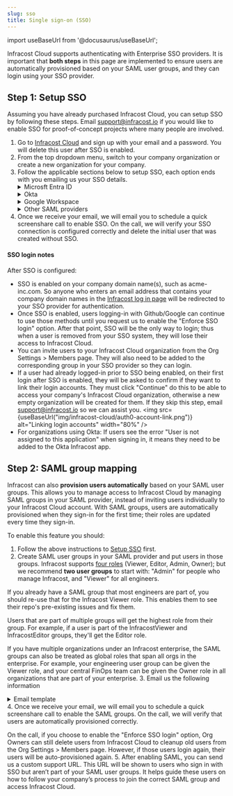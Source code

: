 ```yaml
---
slug: sso
title: Single sign-on (SSO)
---
```


import useBaseUrl from '@docusaurus/useBaseUrl';

Infracost Cloud supports authenticating with Enterprise SSO providers. It is important that **both steps** in this page are implemented to ensure users are automatically provisioned based on your SAML user groups, and they can login using your SSO provider.

## Step 1: Setup SSO

Assuming you have already purchased Infracost Cloud, you can setup SSO by following these steps. Email [support@infracost.io](mailto:support@infracost.io) if you would like to enable SSO for proof-of-concept projects where many people are involved.
1. Go to [Infracost Cloud](https://dashboard.infracost.io) and sign up with your email and a password. You will delete this user after SSO is enabled.
2. From the top dropdown menu, switch to your company organization or create a new organization for your company.
3. Follow the applicable sections below to setup SSO, each option ends with you emailing us your SSO details.
    <details>
      <summary>Microsft Entra ID</summary>
      <ol style={{'list-style-type': 'decimal'}}>
        <li>In the <a href="https://dashboard.infracost.io" target="_blank" rel="noopener noreferrer">Infracost Cloud
            dashboard</a> go to <code>Org Settings</code> and copy your <code>Org ID</code>. You will need to
          provide this to Infracost in a future step.</li>
        <li>Login to the <a href="https://portal.azure.com" target="_blank" rel="noopener noreferrer">Azure portal</a>
        </li>
        <li>Go to <code>Microsoft Entra ID &gt; Enterprise applications</code></li>
        <li>Click <code>New application</code></li>
        <li>Click <code>Create your own application</code></li>
        <li>For the name enter <code>Infracost Cloud</code></li>
        <li>Make sure 'Integrate any other application you don't find in the gallery (Non-gallery)' is selected.</li>
        <li>On the left select <code>Single sign-on</code> and select <code>SAML</code></li>
        <li>Click <code>Edit</code> in the Basic SAML Configuration section.</li>
        <li>Click <code>Add identifier</code> and enter <code>urn:auth0:infracost:&lt;YOUR INFRACOST ORG ID&gt;</code></li>
        <li>Click <code>Add reply URL</code> and enter <code>https://login.infracost.io/login/callback?connection=&lt;YOUR INFRACOST ORG ID&gt;</code></li>
        <li>Click <code>Save</code></li>
        <li>Download 'Certificate (Base64)'. You will need to provide this to Infracost.</li>
        <li>Copy the 'Login URL'. You will need to provide this to Infracost in the next step.</li>
        <li>Email us the following information with the certificate attached:
          <pre>
            To: support@infracost.io<br/>
            Subject: Enable SSO<br/>
            Body:<br/><br/>
            Please enable SSO for our organization.<br/><br/>
            - Company name or Infracost Org ID: xxx<br/>
            - SSO provider: Microsoft Entra ID<br/>
            - Login URL: xxx<br/>
            - Tenant domains, either the email domain (example.com) or Microsoft tenant domain (example.onmicrosoft.com): xxx<br/>
            - The certificate is attached.<br/><br/>
            Thanks!
          </pre>
        </li>
      </ol>
    </details>
    <details>
      <summary>Okta</summary>
      <ol style={{'list-style-type': 'decimal'}}>
        <li>In the <a href="https://dashboard.infracost.io" target="_blank" rel="noopener noreferrer">Infracost Cloud
            dashboard</a> go to <code>Org Settings</code> and copy your <code>Org ID</code>. You will need to
          provide this to Infracost in a future step.</li>
        <li>Login to the Okta Admin dashboard</li>
        <li>Go to <code>Applications &gt; Applications</code></li>
        <li>Click <code>Create App Integration</code></li>
        <li>Select <code>SAML 2.0</code> and click Next.</li>
        <li>For the App name enter <code>Infracost Cloud</code> and click Next.</li>
        <li>For Single sign on URL enter
          <code>https://login.infracost.io/login/callback?connection=&lt;YOUR INFRACOST ORG ID&gt;</code>
        </li>
        <li>For the Audience URL (SP Entity ID) enter <code>urn:auth0:infracost:&lt;YOUR INFRACOST ORG ID&gt;</code><img
            loading="lazy" src="/docs/img/sso/okta-saml-settings.png" alt="Okta Attribute Statements form"
            class="img_ev3q" /></li>
        <li>Add the following for the Attribute Statements section and click Next.<img loading="lazy"
            src="/docs/img/sso/okta-attribute-statements.png" alt="Okta Attribute Statements form" class="img_ev3q" /></li>
        <li>Choose 'I'm an Okta customer adding an internal app' and click Finish</li>
        <li>In the Sign on tab, scroll down to the SAML Signing Certificates section. On the right-hand side click the
          button to View SAML setup instructions.</li>
        <li>Copy the Identity Provider Single Sign-On URL and download the certificate.</li>
        <li>Email us the following information with the certificate attached:
          <pre>
            To: support@infracost.io<br/>
            Subject: Enable SSO<br/>
            Body:<br/><br/>
            Please enable SSO for our organization.<br/><br/>
            - Company name or Infracost Org ID: xxx<br/>
            - SSO provider: Okta<br/>
            - Identity Provider Single Sign-On URL: xxx<br/>
            - SSO domains (comma separated list of domains to enable for this SSO connection): xxx<br/>
            - The public certificate is attached.<br/><br/>
            Thanks!
          </pre>
          </li>
        <li>In the Okta Admin dashboard assign any users to the Infracost Cloud app. You can also add an Infracost button or icon to your SSO portal as we support IdP-Initiated logins from Okta too, save the following image to use for that:</li>
        <img src={useBaseUrl("img/small-logo.png")} width="128px" />
      </ol>
    </details>
    <details>
      <summary>Google Workspace</summary>
      <ol style={{'list-style-type': 'decimal'}}>
        <li>In the <a href="https://dashboard.infracost.io" target="_blank" rel="noopener noreferrer">Infracost Cloud
            dashboard</a> go to <code>Org Settings</code> and copy your <code>Org ID</code>. You will need this when
          setting up the SAML app in Google Workspace.</li>
        <li>Login to <a href="https://admin.google.com" target="_blank" rel="noopener noreferrer">Google Workspace
            admin</a></li>
        <li>Go to <code>Apps &gt; Web and mobile apps</code></li>
        <li>Click <code>Add app &gt; Add custom SAML app</code></li>
        <li>For the App name enter <code>Infracost Cloud</code></li>
        <li>Copy the SSO URL and download the Certificate. You will need to supply these to Infracost in a future step.
          Click Continue.</li>
        <li>In the ACS URL enter:
          <code>https://login.infracost.io/login/callback?connection=&lt;YOUR INFRACOST ORG ID&gt;</code>
        </li>
        <li>In the Entity ID enter: <code>urn:auth0:infracost:&lt;YOUR INFRACOST ORG ID&gt;</code></li>
        <li>Tick <code>Signed response</code></li>
        <li>For Name ID format choose <code>UNSPECIFIED</code> and for Name ID choose
          <code>Basic Information &gt; Primary email</code>. The form should look like the following:<img loading="lazy"
            src="/docs/img/sso/google-workspace-service-provider.png" alt="Google Workspace Service Provider form"
            class="img_ev3q" />
        </li>
        <li>Click Continue</li>
        <li>Add the following Attributes and click Finish:<img loading="lazy"
            src="/docs/img/sso/google-workspace-attributes.png" alt="Google Workspace Service Provider form"
            class="img_ev3q" /></li>
        <li>Email us the following information with the certificate attached:
          <pre>
            To: support@infracost.io<br/>
            Subject: Enable SSO<br/>
            Body:<br/><br/>
            Please enable SSO for our organization.<br/><br/>
            - Company name or Infracost Org ID: xxx<br/>
            - SSO provider: Google Workspace<br/>
            - SSO URL: xxx<br/>
            - SSO domains (comma separated list of domains to enable for this SSO connection): xxx<br/>
            - The certificate is attached.<br/><br/>
            Thanks!
          </pre>
        </li>
      </ol>
    </details>
    <details>
      <summary>Other SAML providers</summary>
      <ol style={{'list-style-type': 'decimal'}}>
        <li>In the <a href="https://dashboard.infracost.io" target="_blank" rel="noopener noreferrer">Infracost Cloud
            dashboard</a> go to <code>Org Settings</code> and copy your <code>Org ID</code>. You will need to
          provide this in the next step.</li>
        <li>Email us the following information with the certificate attached:
          <pre>
            To: support@infracost.io<br/>
            Subject: Enable SSO<br/>
            Body:<br/><br/>
            Please enable SSO for our organization.<br/><br/>
            - Company name or Infracost Org ID: xxx<br/>
            - SSO service provider: xxx<br/>
            - SSO URL: xxx<br/>
            - SSO domains (comma separated list of domains to enable for this SSO connection): xxx<br/>
            - The SSO certificate is attached.<br/><br/>
            Thanks!
          </pre>
        </li>
      </ol>
    </details>
4. Once we receive your email, we will email you to schedule a quick screenshare call to enable SSO. On the call, we will verify your SSO connection is configured correctly and delete the initial user that was created without SSO.

#### SSO login notes

After SSO is configured:
- SSO is enabled on your company domain name(s), such as acme-inc.com. So anyone who enters an email address that contains your company domain names in the [Infracost log in page](https://dashboard.infracost.io) will be redirected to your SSO provider for authentication.
- Once SSO is enabled, users logging-in with Github/Google can continue to use those methods until you request us to enable the "Enforce SSO login" option. After that point, SSO will be the only way to login; thus when a user is removed from your SSO system, they will lose their access to Infracost Cloud.
- You can invite users to your Infracost Cloud organization from the Org Settings > Members page. They will also need to be added to the corresponding group in your SSO provider so they can login.
- If a user had already logged-in prior to SSO being enabled, on their first login after SSO is enabled, they will be asked to confirm if they want to link their login accounts. They must click "Continue" do this to be able to access your company's Infracost Cloud organization, otherwise a new empty organization will be created for them. If they skip this step, email [support@infracost.io](mailto:support@infracost.io) so we can assist you.
    <img src={useBaseUrl("img/infracost-cloud/auth0-account-link.png")} alt="Linking login accounts" width="80%" />
- For organizations using Okta: If users see the error "User is not assigned to this application" when signing in, it means they need to be added to the Okta Infracost app.

## Step 2: SAML group mapping

Infracost can also **provision users automatically** based on your SAML user groups. This allows you to manage access to Infracost Cloud by managing SAML groups in your SAML provider, instead of inviting users individually to your Infracost Cloud account. With SAML groups, users are automatically provisioned when they sign-in for the first time; their roles are updated every time they sign-in.

To enable this feature you should:
1. Follow the above instructions to [Setup SSO](#setup-sso) first.
2. Create SAML user groups in your SAML provider and put users in those groups. Infracost supports [four roles](/docs/infracost_cloud/key_concepts/#team-management) (Viewer, Editor, Admin, Owner); but we recommend **two user groups** to start with: "Admin" for people who manage Infracost, and "Viewer" for all engineers.

  If you already have a SAML group that most engineers are part of, you should re-use that for the Infracost Viewer role. This enables them to see their repo's pre-existing issues and fix them.

  Users that are part of multiple groups will get the highest role from their group. For example, if a user is part of the InfracostViewer and InfracostEditor groups, they'll get the Editor role.

  If you have multiple organizations under an Infracost enterprise, the SAML groups can also be treated as global roles that span all orgs in the enterprise. For example, your engineering user group can be given the Viewer role, and your central FinOps team can be given the Owner role in all organizations that are part of your enterprise.
3. Email us the following information

  <details>
    <summary>Email template</summary>
    <pre>
      To: support@infracost.io<br/>
      Subject: Enable SAML groups<br/>
      Body:<br/><br/>
      Please enable SAML groups for our organization.<br/><br/>
      - Company name or Infracost Org ID: xxx<br/><br/>
      - SSO service provider: [Microsoft Entra ID, Okta, Google Workspace, Other SAML Provider]<br/><br/>
      - SAML group role mapping:<br/>
        | SAML group name | Infracost Org slug | Infracost role |<br/>
        |-----------------|--------------------|----------------|<br/>
        | AllEngineers    | my_org             | Org Viewer     |<br/>
        | InfracostEditor | my_org             | Org Editor     |<br/>
        | InfracostAdmin  | my_org             | Org Admin      |<br/>
        | InfracostOwner  | all orgs           | Org Owner      |<br/><br/>
      - The attribute name in the SAML assertion that will contain the group names, for example `memberOf`.<br/><br/>
      - If possible, an example of the SAML assertion that will be sent.<br/><br/>
      Thanks!
    </pre>
  </details>
4. Once we receive your email, we will email you to schedule a quick screenshare call to enable the SAML groups. On the call, we will verify that users are automatically provisioned correctly.

  On the call, if you choose to enable the "Enforce SSO login" option, Org Owners can still delete users from Infracost Cloud to cleanup old users from the Org Settings > Members page. However, if those users login again, their users will be auto-provisioned again.
5. After enabling SAML, you can send us a custom support URL. This URL will be shown to users who sign in with SSO but aren’t part of your SAML user groups. It helps guide these users on how to follow your company’s process to join the correct SAML group and access Infracost Cloud.
